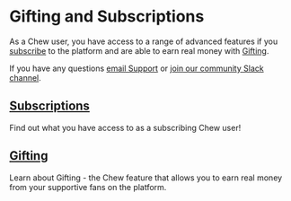 # Gifting and Subscriptions

As a Chew user, you have access to a range of advanced features if you [subscribe](https://chew.tv/account/billing) to the platform and are able to earn real money with [Gifting](https://chew.tv/account/payments).

If you have any questions [email Support](mailto:support@chew.tv) or [join our community Slack channel](https://slack.chew.tv).

## [Subscriptions](http://chew.tv/guide/using_chew/billing/subscriptions)

Find out what you have access to as a subscribing Chew user!

## [Gifting](http://chew.tv/guide/using_chew/billing/gifting)

Learn about Gifting - the Chew feature that allows you to earn real money from your supportive fans on the platform.
